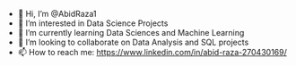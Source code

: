 - 👋 Hi, I’m @AbidRaza1
- 👀 I’m interested in Data Science Projects
- 🌱 I’m currently learning Data Sciences and Machine Learning
- 💞️ I’m looking to collaborate on Data Analysis and SQL projects
- 📫 How to reach me:  https://www.linkedin.com/in/abid-raza-270430169/

<!---
AbidRaza1/AbidRaza1 is a ✨ special ✨ repository because its `README.md` (this file) appears on your GitHub profile.
You can click the Preview link to take a look at your changes.
--->
